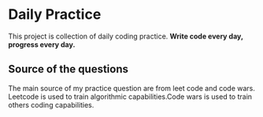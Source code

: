# Daily Practice

This project is collection of daily coding practice. **Write code every day, progress every day.**

## Source of the questions

The main source of my practice question are from leet code and code wars. Leetcode is used to train algorithmic capabilities.Code wars is used to train others coding capabilities.

